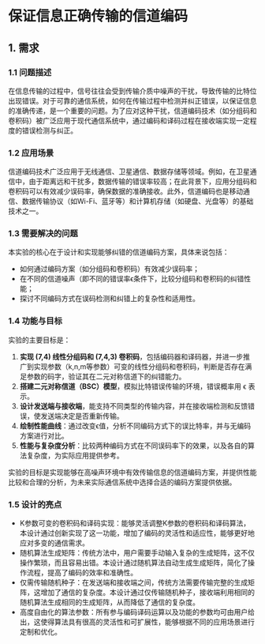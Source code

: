 # 保证信息正确传输的信道编码

## 1. 需求

### 1.1 问题描述

在信息传输的过程中，信号往往会受到传输介质中噪声的干扰，导致传输的比特位出现错误。对于可靠的通信系统，如何在传输过程中检测并纠正错误，以保证信息的准确传递，是一个重要的问题。为了应对这种干扰，信道编码技术（如分组码和卷积码）被广泛应用于现代通信系统中，通过编码和译码过程在接收端实现一定程度的错误检测与纠正。

### 1.2 应用场景

信道编码技术广泛应用于无线通信、卫星通信、数据存储等领域。例如，在卫星通信中，由于距离远和干扰多，数据传输的错误率较高；在此背景下，应用分组码和卷积码可以有效减少误码率，确保数据的准确接收。此外，信道编码也是移动通信、数据传输协议（如Wi-Fi、蓝牙等）和计算机存储（如硬盘、光盘等）的基础技术之一。

### 1.3 需要解决的问题

本实验的核心在于设计和实现能够纠错的信道编码方案，具体来说包括：

- 如何通过编码方案（如分组码和卷积码）有效减少误码率；
- 在不同的信道噪声（即不同的错误率ϵ条件下，比较分组码和卷积码的纠错性能；
- 探讨不同编码方式在误码检测和纠错上的复杂性和适用性。

### 1.4 功能与目标

实验的主要目标是：

1. **实现 (7,4) 线性分组码和 (7,4,3) 卷积码**，包括编码器和译码器，并进一步推广到实现参数（k,n,m等参数）可变的线性分组码和卷积码，判断是否存在满足参数的码字，验证其在二元对称信道下的纠错能力。
2. **搭建二元对称信道（BSC）模型**，模拟比特错误传输的环境，错误概率用 ϵ 表示。
3. **设计发送端与接收端**，能支持不同类型的传输内容，并在接收端检测和反馈错误，使发送端决定是否重新传输。
4. **绘制性能曲线**：通过改变ϵ值，分析不同编码方式下的误比特率，并与无编码方案进行对比。
5. **性能与复杂度分析**：比较两种编码方式在不同误码率下的效果，以及各自的算法复杂度，为实际应用提供参考。

实验的目标是实现能够在高噪声环境中有效传输信息的信道编码方案，并提供性能比较和合理的分析，为未来实际通信系统中选择合适的编码方案提供依据。

### 1.5 设计的亮点
-	K参数可变的卷积码和译码实现：能够灵活调整K参数的卷积码和译码算法，本设计通过创新实现了这一功能，增加了编码的灵活性和适应性，能够更好地应对多变的通信需求。
-	随机算法生成矩阵：传统方法中，用户需要手动输入复杂的生成矩阵，这不仅操作繁琐，而且容易出错。本设计通过随机算法自动生成生成矩阵，简化了操作流程，提高了编码的效率和准确性。
-	仅需传输随机种子：在发送端和接收端之间，传统方法需要传输完整的生成矩阵，这增加了通信的复杂度。本设计通过仅传输随机种子，接收端利用相同的随机算法生成相同的生成矩阵，从而降低了通信的复杂度。
-	高度自由化的算法参数：所有参与编码译码运算以及功能的参数均可由用户给出，这使得算法具有很高的灵活性和可扩展性，能够根据不同的应用场景进行定制和优化。
